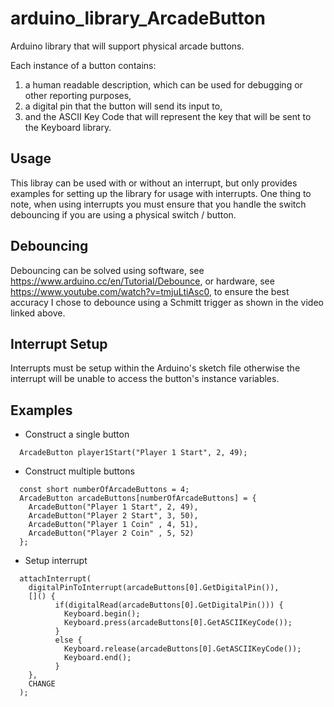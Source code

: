 # arduino_library_ArcadeButton
Arduino library that will support physical arcade buttons.

Each instance of a button contains:
1. a human readable description, which can be used for debugging or other reporting purposes,
2. a digital pin that the button will send its input to,
3. and the ASCII Key Code that will represent the key that will be sent to the Keyboard library.
 
## Usage
This libray can be used with or without an interrupt, but only provides examples for setting up the library for usage with interrupts. One thing to note, when using interrupts you must ensure that you handle the switch debouncing if you are using a physical switch / button.
 
## Debouncing
Debouncing can be solved using software, see https://www.arduino.cc/en/Tutorial/Debounce, or hardware, see https://www.youtube.com/watch?v=tmjuLtiAsc0, to ensure the best accuracy I chose to debounce using a Schmitt trigger as shown in the video linked above.

## Interrupt Setup
Interrupts must be setup within the Arduino's sketch file otherwise the interrupt will be unable to access the button's instance variables.
 
## Examples
* Construct a single button
```
  ArcadeButton player1Start("Player 1 Start", 2, 49);
```

* Construct multiple buttons
```
  const short numberOfArcadeButtons = 4;
  ArcadeButton arcadeButtons[numberOfArcadeButtons] = {
    ArcadeButton("Player 1 Start", 2, 49),
    ArcadeButton("Player 2 Start", 3, 50),
    ArcadeButton("Player 1 Coin" , 4, 51),
    ArcadeButton("Player 2 Coin" , 5, 52)
  };
```

* Setup interrupt
```
  attachInterrupt(
    digitalPinToInterrupt(arcadeButtons[0].GetDigitalPin()),
    []() {
          if(digitalRead(arcadeButtons[0].GetDigitalPin())) {
            Keyboard.begin();
            Keyboard.press(arcadeButtons[0].GetASCIIKeyCode());            
          }
          else {
            Keyboard.release(arcadeButtons[0].GetASCIIKeyCode());
            Keyboard.end();
          }
    },
    CHANGE
  );   
```

